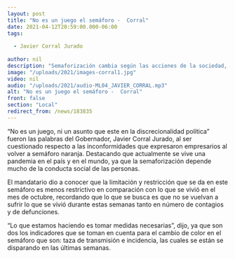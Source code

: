 ```yaml
---
layout: post
title: "No es un juego el semáforo -  Corral"
date: 2021-04-12T20:59:00.000-06:00
tags:
  
  - Javier Corral Jurado
  
author: nil
description: "Semaforización cambia según las acciones de la sociedad, no a gusto del mandatario, según el mismo Gobernador."
image: "/uploads/2021/images-corral1.jpg"
video: nil
audio: "/uploads/2021/audio-ML04_JAVIER_CORRAL.mp3"
alt: "No es un juego el semáforo -  Corral"
front: false
section: "Local"
redirect_from: /news/183835
---
```


“No es un juego, ni un asunto que este en la discrecionalidad política” fueron las palabras del Gobernador, Javier Corral Jurado, al ser cuestionado respecto a las inconformidades que expresaron empresarios al volver a semáforo naranja. Destacando que actualmente se vive una pandemia en el país y en el mundo, ya que la semaforización depende mucho de la conducta social de las personas.

El mandatario dio a conocer que la limitación y restricción que se da en este semáforo es menos restrictivo en comparación con lo que se vivió en el mes de octubre, recordando que lo que se busca es que no se vuelvan a sufrir lo que se vivió durante estas semanas tanto en número de contagios y de defunciones.

“Lo que estamos haciendo es tomar medidas necesarias”, dijo, ya que son dos los indicadores que se toman en cuenta para el cambio de color en el semáforo que son: taza de transmisión e incidencia, las cuales se están se disparando en las últimas semanas.
